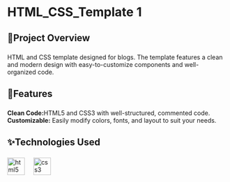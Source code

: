 <h1 align="left">HTML_CSS_Template 1</h1>

###

<h2 align="left">🔎Project Overview</h2>

###

<p align="left">HTML and CSS template designed for blogs. The template features a clean and modern design with easy-to-customize components and well-organized code.</p>

###

<h2 align="left">🎯Features</h2>

###

<p align="left">
<b>Clean Code:</b>HTML5 and CSS3 with well-structured, commented code.<br>
<b>Customizable:</b> Easily modify colors, fonts, and layout to suit your needs.<br>
</p>

###

<h2 align="left">✨Technologies Used</h2>

###

<div align="left">
  <img src="https://cdn.jsdelivr.net/gh/devicons/devicon/icons/html5/html5-original.svg" height="40" alt="html5 logo"  />
  <img width="12" />
  <img src="https://cdn.jsdelivr.net/gh/devicons/devicon/icons/css3/css3-original.svg" height="40" alt="css3 logo"  />
</div>

###
